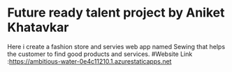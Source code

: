 # Future ready talent project by Aniket Khatavkar 
Here i create a fashion store and servies web app named Sewing that helps the customer to find good products and services. 
#Website Link :https://ambitious-water-0e4c11210.1.azurestaticapps.net

